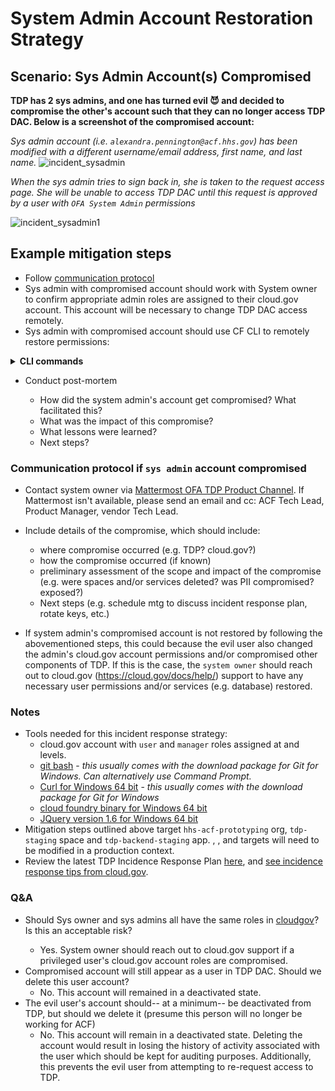 # System Admin Account Restoration Strategy

## Scenario: Sys Admin Account(s) Compromised

**TDP has 2 sys admins, and one has turned evil :smiling_imp: and decided to compromise the other's account such that they can no longer access TDP DAC. Below is a screenshot of the compromised account:**

_Sys admin account (i.e. `alexandra.pennington@acf.hhs.gov`)  has been modified with a different username/email address, first name, and last name._
![incident_sysadmin](https://user-images.githubusercontent.com/63075587/162066471-cc5a1f88-aada-4309-9629-b341e61cdb5d.PNG)

_When the sys admin tries to sign back in, she is taken to the request access page. She will be unable to access TDP DAC until this request is approved by a user with `OFA System Admin` permissions_

![incident_sysadmin1](https://user-images.githubusercontent.com/63075587/162066631-86c90d4c-1168-48e2-941f-9212c811581e.PNG)


## Example mitigation steps
- Follow [communication protocol](#communication-protocol-if-sys-admin-account-compromised)
- Sys admin with compromised account should work with System owner to confirm appropriate admin roles are assigned to their cloud.gov account. This account will be necessary to change TDP DAC access remotely. 
- Sys admin with compromised account should use CF CLI to remotely restore permissions: 

**<details><summary>CLI commands</summary>**
    
**1. Login via CF CLI**

```
$ cf login -a api.fr.cloud.gov  --sso
API endpoint: api.fr.cloud.gov

Temporary Authentication Code ( Get one at https://login.fr.cloud.gov/passcode ): <redacted passcode>

Authenticating...
OK

Select an org:
1. hhs-acf-prototyping
2. sandbox-hhs

Org (enter to skip): hhs-acf-prototyping
hhs-acf-prototyping
Targeted org hhs-acf-prototyping.

Select a space:
1. tanf-dev
2. tanf-prod
3. tanf-staging

Space (enter to skip): tanf-staging
tanf-staging
Targeted space tanf-staging.
```
**2.  Target the appropriate backend application and initiate django shell**

2a. _The following commands work on **non-GFE** (press <enter> after each command)_
```
cf ssh tdp-backend-staging
/tmp/lifecycle/shell
python manage.py shell_plus
```
2b. _If 2a does not work on **GFE**, the following commands should work ([reference](https://cloud.gov/knowledge-base/2021-05-17-troubleshooting-ssh-connections/#troubleshooting-ssh-connections)) (**make sure you are NOT connected to VPN**):_

* Retrieve the PROCESS_GUID for the web process for your app. You will be prompted for this value below.  
    
```
cf curl v3/apps/$(cf app tdp-backend-staging --guid)/processes | jq --raw-output '.resources | .[]? | select(.type == "web").guid'

```

* Retrieve a one-time ssh passcode. You will be prompted for this code below.

```
cf ssh-code
```
* Use ssh to connect to your app container. Insert the value for your PROCESS_GUID obtained above. 
```
ssh -p 22 cf:<PROCESS_GUID>/0@ssh.fr.cloud.gov
```
* You will be prompted to enter a password. Use the one-time ssh passcode  generated from `cf ssh-code` above (Note: pasting the value will be invisible). If this is successful, the command line will appear like this:
    
```
vcap@SomeHashValue...
```

* Initiate interactive SSH session using the following 2 commands (press <enter> after each command):

```
/tmp/lifecycle/shell 
python manage.py shell_plus 
```

You will know you are in an interactive session if the command line appears like this:
    
```
    In [1]:
```
    
**3. In the Django shell, give your user account (the one associated with PIV/CAC) the appropriate permissions:**
```
user = User.objects.get(username='alexandra.pennington@acf.hhs.gov')
user.groups.set(Group.objects.filter(name='OFA System Admin'))
user.is_staff = True
user.is_superuser = True
user.deactivated = False
user.save()
```
**4. Login to TDP frontend via ACF AMS and confirm access to TDP DAC restored.**

_Note: be sure to request access again, if prompted. after submitting the request, all appropriate access should be restored._

_TDP frontend view:_
![](https://i.imgur.com/4hpyAIY.png)

_TDP backend DAC view:_
![](https://i.imgur.com/PkwjXNU.png)
</details>
    
- Conduct post-mortem

    - How did the system admin's account get compromised? What facilitated this? 
    - What was the impact of this compromise?
    - What lessons were learned?
    - Next steps?

### Communication protocol if `sys admin` account compromised
- Contact system owner via [Mattermost OFA TDP Product Channel](https://mattermost.goraft.tech/goraft/channels/ofa-tdp-product). If Mattermost isn't available, please send an email and cc: ACF Tech Lead, Product Manager, vendor Tech Lead. 

- Include details of the compromise, which should include:
    - where compromise occurred (e.g. TDP? cloud.gov?)
    - how the compromise occurred (if known)
    - preliminary assessment of the scope and impact of the compromise (e.g. were spaces and/or services deleted? was PII compromised? exposed?)
    - Next steps (e.g. schedule mtg to discuss incident response plan, rotate keys, etc.)
    
- If system admin's compromised account is not restored by following the abovementioned steps, this could because the evil user also changed the admin's cloud.gov account permissions and/or compromised other components of TDP. If this is the case, the `system owner` should reach out to cloud.gov (https://cloud.gov/docs/help/) support to have any necessary user permissions and/or services (e.g. database) restored. 

### Notes

- Tools needed for this incident response strategy:
    - cloud.gov account with `user` and `manager` roles assigned at <org> and <space> levels.
    - [git bash](https://git-scm.com/downloads) - _this usually comes with the download package for Git for Windows. Can alternatively use Command Prompt._
    - [Curl for Windows 64 bit](https://curl.se/windows/) - _this usually comes with the download package for Git for Windows_
    - [cloud foundry binary for Windows 64 bit](https://github.com/cloudfoundry/cli/blob/master/doc/installation-instructions/installation-instructions-v7.md#installers-and-compressed-binaries)
    - [JQuery version 1.6 for Windows 64 bit](https://stedolan.github.io/jq/download/)
- Mitigation steps outlined above target `hhs-acf-prototyping` org, `tdp-staging` space and `tdp-backend-staging` app. <org>, <space>, and <app> targets will need to be modified in a production context. 
- Review the latest TDP Incidence Response Plan [here](https://hhsgov.sharepoint.com/sites/TANFDataPortalOFA/Shared%20Documents/Forms/AllItems.aspx?id=%2Fsites%2FTANFDataPortalOFA%2FShared%20Documents%2Fcompliance&viewid=6ecbc5f1%2Dfa9c%2D4b0a%2Da454%2D35e222e8044e), and [see incidence response tips from cloud.gov](https://cloud.gov/docs/ops/security-ir/). 

### Q&A
- Should Sys owner and sys admins all have the same <org>  roles in [cloudgov](https://docs.cloudfoundry.org/concepts/roles.html#roles)? Is this an acceptable risk? 
  - Yes. System owner should reach out to cloud.gov support if a privileged user's cloud.gov account roles are compromised.  
- Compromised account will still appear as a user in TDP DAC. Should we delete this user account? 
  - No. This account will remained in a deactivated state. 
- The evil user's account should-- at a minimum-- be deactivated from TDP, but should we delete it (presume this person will no longer be working for ACF) 
  - No. This account will remain in a deactivated state. Deleting the account would result in losing the history of activity associated with the user which should be kept for auditing purposes. Additionally, this prevents the evil user from attempting to re-request access to TDP. 
